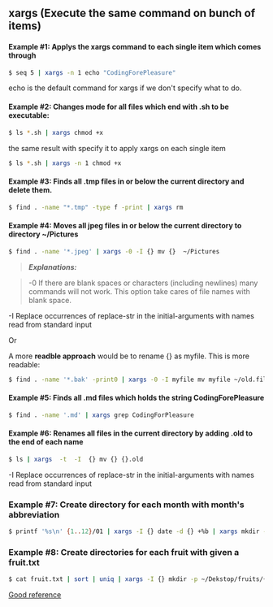 ## **xargs (Execute the same command on bunch of items)**


#### Example #1: Applys the xargs command to each single item which comes through
```bash
$ seq 5 | xargs -n 1 echo "CodingForePleasure"
```

echo is the default command for xargs if we don't specify what to do.

#### Example #2: Changes mode for all files which end with .sh to be executable:
```bash
$ ls *.sh | xargs chmod +x
```
the same result with specify it to apply xargs on each single item

```bash
$ ls *.sh | xargs -n 1 chmod +x
```

#### Example #3: Finds all .tmp files in or below the current directory and delete them.

```bash
$ find . -name "*.tmp" -type f -print | xargs rm
```

#### Example #4: Moves all jpeg files in or below the current directory to directory ~/Pictures

```bash
$ find . -name '*.jpeg' | xargs -0 -I {} mv {}  ~/Pictures
```
> _**Explanations:**_

 >-0 If there are blank spaces or characters (including newlines) many commands will not work. This option take cares of file names with blank space.

 -I Replace occurrences of replace-str in the initial-arguments with names read from standard input

Or

A more **readble approach** would be to rename {} as myfile. This is more readable:

```bash
$ find . -name '*.bak' -print0 | xargs -0 -I myfile mv myfile ~/old.files
```


#### Example #5: Finds all .md files which holds the string CodingForePleasure

```bash
$ find . -name '.md' | xargs grep CodingForPleasure
```

#### Example #6: Renames all files in the current directory by adding .old to the end of each name

```bash
$ ls | xargs  -t  -I  {} mv {} {}.old
```

 -I Replace occurrences of replace-str in the initial-arguments with names read from standard input



### Example #7: Create directory for each month with month's abbreviation
```bash
$ printf '%s\n' {1..12}/01 | xargs -I {} date -d {} +%b | xargs mkdir --
```

### Example #8: Create directories for each fruit with  given a fruit.txt
```bash
$ cat fruit.txt | sort | uniq | xargs -I {} mkdir -p ~/Dekstop/fruits/{}
```

[Good reference](http://www.unixmantra.com/2013/12/xargs-all-in-one-tutorial-guide.html)
